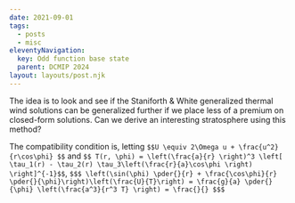 ```yaml
---
date: 2021-09-01
tags:
  - posts
  - misc
eleventyNavigation:
  key: Odd function base state
  parent: DCMIP 2024
layout: layouts/post.njk
---
```


The idea is to look and see if the Staniforth & White generalized thermal wind solutions
can be generalized further if we place less of a premium on closed-form solutions.
Can we derive an interesting stratosphere using this method?

The compatibility condition is, letting `$$U \equiv 2\Omega u + \frac{u^2}{r\cos\phi} $$` and `$$ T(r, \phi) = \left(\frac{a}{r} \right)^3 \left[ \tau_1(r) - \tau_2(r) \tau_3\left(\frac{r}{a}\cos\phi \right) \right]^{-1}$$`,
`$$$ \left(\sin(\phi) \pder{}{r} + \frac{\cos\phi}{r} \pder{}{\phi}\right)\left(\frac{U}{T}\right) = \frac{g}{a} \pder{}{\phi} \left(\frac{a^3}{r^3 T} \right) = \frac{}{} $$$`

